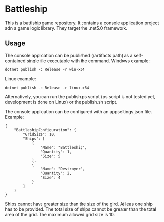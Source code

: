 # Battleship

This is a battlship game repository. It contains a console application project adn a game logic library. They target the .net5.0 framework.

## Usage

The console application can be published (/artifacts path) as a self-contained single file executable with the command.
Windows example:
```
dotnet publish -c Release -r win-x64
```
Linux example:
```
dotnet publish -c Release -r linux-x64
```
Alternatively, you can run the publish.ps script (ps script is not tested yet, development is done on Linux) or the publish.sh script.

The console application can be configured with an appsettings.json file.
Example:
```
{
    "BattleshipConfiguration": {
        "GridSize": 10,
        "Ships": [
            {
                "Name": "Battleship",
                "Quantity": 1,
                "Size": 5
            },
            {
                "Name": "Destroyer",
                "Quantity": 2,
                "Size": 4
            }
        ]
    }
}
```
Ships cannot have greater size than the size of the gird. At leas one ship has to be provided. The total size of ships cannot be greater than the total area of the grid. The maximum allowed grid size is 10.